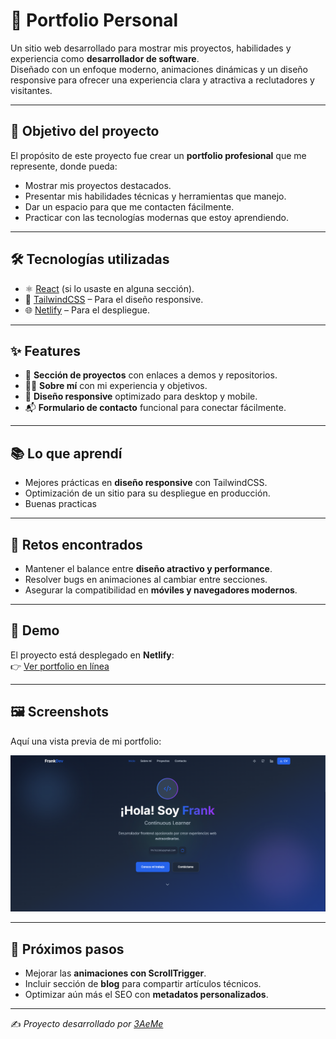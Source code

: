 # 💼 Portfolio Personal

Un sitio web desarrollado para mostrar mis proyectos, habilidades y experiencia como **desarrollador de software**.  
Diseñado con un enfoque moderno, animaciones dinámicas y un diseño responsive para ofrecer una experiencia clara y atractiva a reclutadores y visitantes.

---

## 🚀 Objetivo del proyecto
El propósito de este proyecto fue crear un **portfolio profesional** que me represente, donde pueda:

- Mostrar mis proyectos destacados.  
- Presentar mis habilidades técnicas y herramientas que manejo.  
- Dar un espacio para que me contacten fácilmente.  
- Practicar con las tecnologías modernas que estoy aprendiendo.  

---

## 🛠️ Tecnologías utilizadas
- ⚛️ [React](https://react.dev/) (si lo usaste en alguna sección).  
- 🎨 [TailwindCSS](https://tailwindcss.com/) – Para el diseño responsive.  
- 🌐 [Netlify](https://www.netlify.com/) – Para el despliegue.  

---

## ✨ Features
- 📂 **Sección de proyectos** con enlaces a demos y repositorios.  
- 🧑‍💻 **Sobre mí** con mi experiencia y objetivos.  
- 📱 **Diseño responsive** optimizado para desktop y mobile.  
- 📬 **Formulario de contacto** funcional para conectar fácilmente.  
---

## 📚 Lo que aprendí
- Mejores prácticas en **diseño responsive** con TailwindCSS.  
- Optimización de un sitio para su despliegue en producción.
- Buenas practicas   

---

## 🧩 Retos encontrados
- Mantener el balance entre **diseño atractivo y performance**.  
- Resolver bugs en animaciones al cambiar entre secciones.  
- Asegurar la compatibilidad en **móviles y navegadores modernos**.  

---

## 🔗 Demo
El proyecto está desplegado en **Netlify**:  
👉 [Ver portfolio en línea](https://ankdev.netlify.app/)

---

## 🖼️ Screenshots
Aquí una vista previa de mi portfolio:  

![Screenshot](./src/assets/screenshot-portfolio.png)  

---

## 📌 Próximos pasos
- Mejorar las **animaciones con ScrollTrigger**.  
- Incluir sección de **blog** para compartir artículos técnicos.  
- Optimizar aún más el SEO con **metadatos personalizados**.  

---

✍️ _Proyecto desarrollado por [3AeMe]([https://github.com/TU-USUARIO](https://github.com/3AeMe3/Portfolio-Personal/))_

